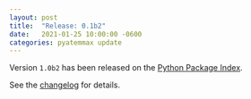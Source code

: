 ```yaml
---
layout: post
title:  "Release: 0.1b2"
date:   2021-01-25 10:00:00 -0600
categories: pyatemmax update
---
```


Version `1.0b2` has been released on the [Python Package Index](https://pypi.org/project/PyATEMMax/).

See the [changelog](https://clvlabs.github.io/PyATEMMax/about/changelog/) for details.
